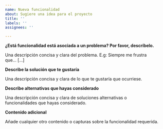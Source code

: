 ```yaml
---
name: Nueva funcionalidad
about: Sugiere una idea para el proyecto
title: ''
labels: ''
assignees: ''

---
```


**¿Está funcionalidad está asociada a un problema? Por favor, descríbelo.**

Una descripción concisa y clara del problema. E.g: Siempre me frustra que... [...]

**Describe la solución que te gustaría**

Una descripción concisa y clara de lo que te gustaría que ocurriese.

**Describe alternativas que hayas considerado**

Una descripción concisa y clara de soluciones alternativas o funcionalidades que hayas considerado.

**Contenido adicional**

Añade cualquier otro contenido o capturas sobre la funcionalidad requerida.
